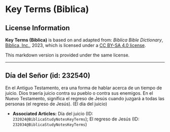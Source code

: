 # Key Terms (Biblica)

## License Information

**Key Terms (Biblica)** is based on and adapted from: _Biblica Bible Dictionary_, [Biblica, Inc.](https://www.biblica.com/), 2023, which is licensed under a [CC BY-SA 4.0 license](https://creativecommons.org/licenses/by-sa/4.0/legalcode.en).

This markdown version is provided under the same license.



--------------------------------

## Día del Señor (id: 232540)

En el Antiguo Testamento, era una forma de hablar acerca de un tiempo de juicio. Dios traería juicio contra su pueblo o contra sus enemigos. En el Nuevo Testamento, significa el regreso de Jesús cuando juzgará a todas las personas (el regreso de Jesús). (El día del juicio)

* **Associated Articles:** Día del juicio (ID: `232024@BiblicaStudyNotesKeyTerms`); El regreso de Jesús (ID: `232034@BiblicaStudyNotesKeyTerms`)

